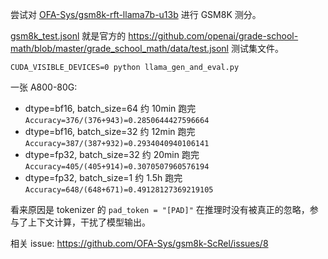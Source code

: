 
尝试对 [OFA-Sys/gsm8k-rft-llama7b-u13b](https://huggingface.co/OFA-Sys/gsm8k-rft-llama7b-u13b) 进行 GSM8K 测分。

[gsm8k_test.jsonl](./gsm8k_test.jsonl) 就是官方的 https://github.com/openai/grade-school-math/blob/master/grade_school_math/data/test.jsonl 测试集文件。


```
CUDA_VISIBLE_DEVICES=0 python llama_gen_and_eval.py
```
一张 A800-80G:
- dtype=bf16, batch_size=64 约 10min 跑完 `Accuracy=376/(376+943)=0.2850644427596664`
- dtype=bf16, batch_size=32 约 12min 跑完 `Accuracy=387/(387+932)=0.2934040940106141`
- dtype=fp32, batch_size=32 约 20min 跑完 `Accuracy=405/(405+914)=0.3070507960576194`
- dtype=fp32, batch_size=1  约 1.5h  跑完 `Accuracy=648/(648+671)=0.49128127369219105`

看来原因是 tokenizer 的 `pad_token = "[PAD]"` 在推理时没有被真正的忽略，参与了上下文计算，干扰了模型输出。

相关 issue: https://github.com/OFA-Sys/gsm8k-ScRel/issues/8